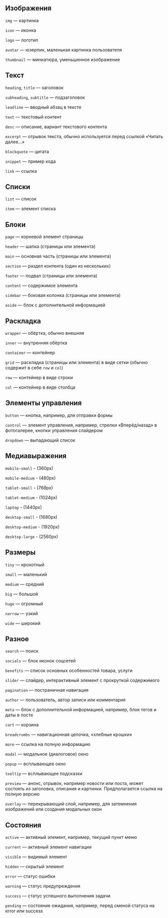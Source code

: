 ## Изображения

`img` — картинка

`icon` — иконка

`logo` — логотип

`avatar` — юзерпик, маленькая картинка пользователя

`thumbnail` — миниатюра, уменьшенное изображение

## Текст

`heading`, `title` — заголовок

`subheading`, `subtitle` — подзаголовок

`leadline` — вводный абзац в тексте

`text` — текстовый контент

`desc` — описание, вариант текстового контента

`excerpt` — отрывок текста, обычно используется перед ссылкой «Читать далее...»

`blockquote` — цитата

`snippet` — пример кода

`link` — ссылка

## Списки

`list` — список

`item` — элемент списка

## Блоки

`page` — корневой элемент страницы

`header` — шапка (страницы или элемента)

`main` — основная часть (страницы или элемента)

`section` — раздел контента (один из нескольких)

`footer` — подвал (страницы или элемента)

`content` — содержимое элемента

`sidebar` — боковая колонка (страницы или элемента)

`aside` — блок с дополнительной информацией
## Раскладка

`wrapper` — обёртка, обычно внешняя

`inner` — внутренняя обёртка

`container` — контейнер

`grid` — раскладка (страницы или элемента) в виде сетки (обычно содержит в себе `row` и `col`)

`row` — контейнер в виде строки

`col` — контейнер в виде столбца

## Элементы управления

`button` — кнопка, например, для отправки формы

`control` — элемент управления, например, стрелки «Вперёд/назад» в фотогалерее, кнопки управления слайдером

`dropdown` — выпадающий список

## Медиавыражения

`mobile-small` - (360px)

`mobile-medium` - (480px)

`tablet-small` - (768px)

`tablet-medium` - (1024px)

`laptop` - (1440px)

`desktop-small` - (1680px)

`desktop-medium` - (1920px)

`desktop-large` - (2560px)

## Размеры

`tiny` — крохотный

`small` — маленький

`medium` — средний

`big` — большой

`huge` — огромный

`narrow` — узкий

`wide` — широкий

## Разное

`search` — поиск

`socials` — блок иконок соцсетей

`benefits` — список основных особенностей товара, услуги

`slider` — слайдер, интерактивный элемент с прокруткой содержимого

`pagination` — постраничная навигация

`author` — пользователь, автор записи или комментария

`meta` — блок с дополнительной информацией, например, блок тегов и даты в посте

`cart` — корзина

`breadcrumbs` — навигационная цепочка, «хлебные крошки»

`more` — ссылка на полную информацию

`modal` — модальное (диалоговое) окно

`popup` — всплывающее окно

`tooltip` — всплывающее подсказки

`preview` — анонс, отрывок, например новости или поста, может состоять из заголовка, описания и картинки. Предполагается ссылка на полную версию

`overlay` — перекрывающий слой, например, для затемнения изображений или создания модальных окон

## Состояния

`active` — активный элемент, например, текущий пункт меню

`current` — активный элемент навигации

`visible` — видимый элемент

`hidden` — скрытый элемент

`error` — статус ошибки

`warning` — статус предупреждения

`success` — статус успешного выполнения задачи

`pending` — состояние ожидания, например, перед сменой статуса на error или success